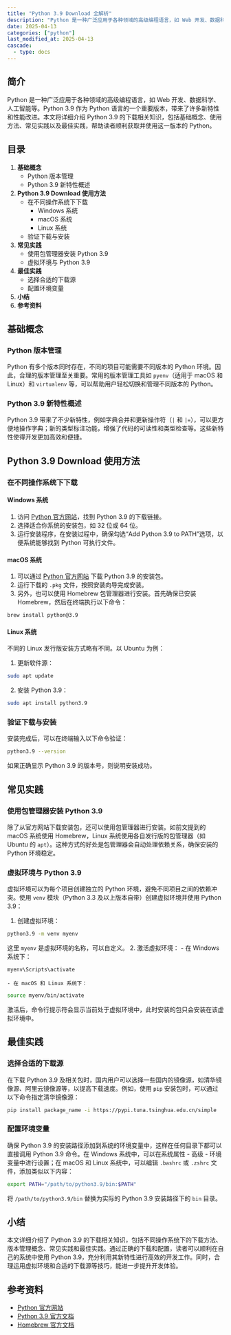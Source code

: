 ```yaml
---
title: "Python 3.9 Download 全解析"
description: "Python 是一种广泛应用于各种领域的高级编程语言，如 Web 开发、数据科学、人工智能等。Python 3.9 作为 Python 语言的一个重要版本，带来了许多新特性和性能改进。本文将详细介绍 Python 3.9 的下载相关知识，包括基础概念、使用方法、常见实践以及最佳实践，帮助读者顺利获取并使用这一版本的 Python。"
date: 2025-04-13
categories: ["python"]
last_modified_at: 2025-04-13
cascade:
  - type: docs
---
```



## 简介
Python 是一种广泛应用于各种领域的高级编程语言，如 Web 开发、数据科学、人工智能等。Python 3.9 作为 Python 语言的一个重要版本，带来了许多新特性和性能改进。本文将详细介绍 Python 3.9 的下载相关知识，包括基础概念、使用方法、常见实践以及最佳实践，帮助读者顺利获取并使用这一版本的 Python。

<!-- more -->
## 目录
1. **基础概念**
    - Python 版本管理
    - Python 3.9 新特性概述
2. **Python 3.9 Download 使用方法**
    - 在不同操作系统下下载
        - Windows 系统
        - macOS 系统
        - Linux 系统
    - 验证下载与安装
3. **常见实践**
    - 使用包管理器安装 Python 3.9
    - 虚拟环境与 Python 3.9
4. **最佳实践**
    - 选择合适的下载源
    - 配置环境变量
5. **小结**
6. **参考资料**

## 基础概念
### Python 版本管理
Python 有多个版本同时存在，不同的项目可能需要不同版本的 Python 环境。因此，合理的版本管理至关重要。常用的版本管理工具如 `pyenv`（适用于 macOS 和 Linux）和 `virtualenv` 等，可以帮助用户轻松切换和管理不同版本的 Python。

### Python 3.9 新特性概述
Python 3.9 带来了不少新特性，例如字典合并和更新操作符（`|` 和 `|=`），可以更方便地操作字典；新的类型标注功能，增强了代码的可读性和类型检查等。这些新特性使得开发更加高效和便捷。

## Python 3.9 Download 使用方法
### 在不同操作系统下下载
#### Windows 系统
1. 访问 [Python 官方网站](https://www.python.org/downloads/windows/)，找到 Python 3.9 的下载链接。
2. 选择适合你系统的安装包，如 32 位或 64 位。
3. 运行安装程序，在安装过程中，确保勾选“Add Python 3.9 to PATH”选项，以便系统能够找到 Python 可执行文件。

#### macOS 系统
1. 可以通过 [Python 官方网站](https://www.python.org/downloads/macos/) 下载 Python 3.9 的安装包。
2. 运行下载的 `.pkg` 文件，按照安装向导完成安装。
3. 另外，也可以使用 Homebrew 包管理器进行安装。首先确保已安装 Homebrew，然后在终端执行以下命令：
```bash
brew install python@3.9
```

#### Linux 系统
不同的 Linux 发行版安装方式略有不同。以 Ubuntu 为例：
1. 更新软件源：
```bash
sudo apt update
```
2. 安装 Python 3.9：
```bash
sudo apt install python3.9
```

### 验证下载与安装
安装完成后，可以在终端输入以下命令验证：
```bash
python3.9 --version
```
如果正确显示 Python 3.9 的版本号，则说明安装成功。

## 常见实践
### 使用包管理器安装 Python 3.9
除了从官方网站下载安装包，还可以使用包管理器进行安装。如前文提到的 macOS 系统使用 Homebrew，Linux 系统使用各自发行版的包管理器（如 Ubuntu 的 `apt`）。这种方式的好处是包管理器会自动处理依赖关系，确保安装的 Python 环境稳定。

### 虚拟环境与 Python 3.9
虚拟环境可以为每个项目创建独立的 Python 环境，避免不同项目之间的依赖冲突。使用 `venv` 模块（Python 3.3 及以上版本自带）创建虚拟环境并使用 Python 3.9：
1. 创建虚拟环境：
```bash
python3.9 -m venv myenv
```
这里 `myenv` 是虚拟环境的名称，可以自定义。
2. 激活虚拟环境：
    - 在 Windows 系统下：
```bash
myenv\Scripts\activate
```
    - 在 macOS 和 Linux 系统下：
```bash
source myenv/bin/activate
```
激活后，命令行提示符会显示当前处于虚拟环境中，此时安装的包只会安装在该虚拟环境中。

## 最佳实践
### 选择合适的下载源
在下载 Python 3.9 及相关包时，国内用户可以选择一些国内的镜像源，如清华镜像源、阿里云镜像源等，以提高下载速度。例如，使用 `pip` 安装包时，可以通过以下命令指定清华镜像源：
```bash
pip install package_name -i https://pypi.tuna.tsinghua.edu.cn/simple
```

### 配置环境变量
确保 Python 3.9 的安装路径添加到系统的环境变量中，这样在任何目录下都可以直接调用 Python 3.9 命令。在 Windows 系统中，可以在系统属性 - 高级 - 环境变量中进行设置；在 macOS 和 Linux 系统中，可以编辑 `.bashrc` 或 `.zshrc` 文件，添加类似以下内容：
```bash
export PATH="/path/to/python3.9/bin:$PATH"
```
将 `/path/to/python3.9/bin` 替换为实际的 Python 3.9 安装路径下的 `bin` 目录。

## 小结
本文详细介绍了 Python 3.9 的下载相关知识，包括不同操作系统下的下载方法、版本管理概念、常见实践和最佳实践。通过正确的下载和配置，读者可以顺利在自己的系统中使用 Python 3.9，充分利用其新特性进行高效的开发工作。同时，合理运用虚拟环境和合适的下载源等技巧，能进一步提升开发体验。

## 参考资料
- [Python 官方网站](https://www.python.org/)
- [Python 3.9 官方文档](https://docs.python.org/3.9/)
- [Homebrew 官方文档](https://brew.sh/)